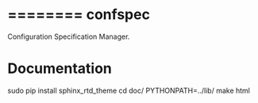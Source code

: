 ========
confspec
========

Configuration Specification Manager.

Documentation
=============

sudo pip install sphinx_rtd_theme
cd doc/
PYTHONPATH=../lib/ make html
